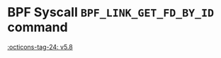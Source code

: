 # BPF Syscall `BPF_LINK_GET_FD_BY_ID` command

<!-- [FEATURE_TAG](BPF_LINK_GET_FD_BY_ID) -->
[:octicons-tag-24: v5.8](https://github.com/torvalds/linux/commit/2d602c8cf40d65d4a7ac34fe18648d8778e6e594)
<!-- [/FEATURE_TAG] -->

<!-- TODO -->
